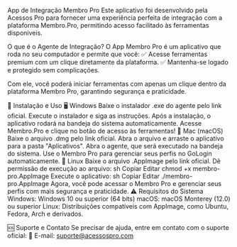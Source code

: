 App de Integração Membro Pro
Este aplicativo foi desenvolvido pela Acessos Pro para fornecer uma experiência perfeita de integração com a plataforma Membro.Pro, permitindo acesso facilitado às ferramentas disponíveis.

O que é o Agente de Integração?
O App Membro Pro é um aplicativo que roda no seu computador e permite que você: ✅ Acesse ferramentas premium com um clique diretamente da plataforma.
✅ Mantenha-se logado e protegido sem complicações.

Com ele, você poderá iniciar ferramentas com apenas um clique dentro da plataforma Membro Pro, garantindo segurança e praticidade.

🔧 Instalação e Uso
🖥 Windows
Baixe o instalador .exe do agente pelo link oficial.
Execute o instalador e siga as instruções.
Após a instalação, o aplicativo rodará na bandeja do sistema automaticamente.
Acesse Membro.Pro e clique no botão de acesso às ferramentas!
🍏 Mac (macOS)
Baixe o arquivo .dmg pelo link oficial.
Abra o arquivo e arraste o aplicativo para a pasta "Aplicativos".
Abra o agente, que será executado na bandeja do sistema.
Use o Membro Pro para gerenciar seus perfis no GoLogin automaticamente.
🐧 Linux
Baixe o arquivo .AppImage pelo link oficial.
Dê permissão de execução ao arquivo:
sh
Copiar
Editar
chmod +x membro-pro.AppImage
Execute o aplicativo:
sh
Copiar
Editar
./membro-pro.AppImage
Agora, você pode acessar o Membro Pro e gerenciar seus perfis com mais segurança e praticidade.
⚠ Requisitos do Sistema
Windows: Windows 10 ou superior (64 bits)
macOS: macOS Monterey (12.0) ou superior
Linux: Distribuições compatíveis com AppImage, como Ubuntu, Fedora, Arch e derivados.

🆘 Suporte e Contato
Se precisar de ajuda, entre em contato com o suporte oficial: 📧 E-mail: suporte@acessospro.com